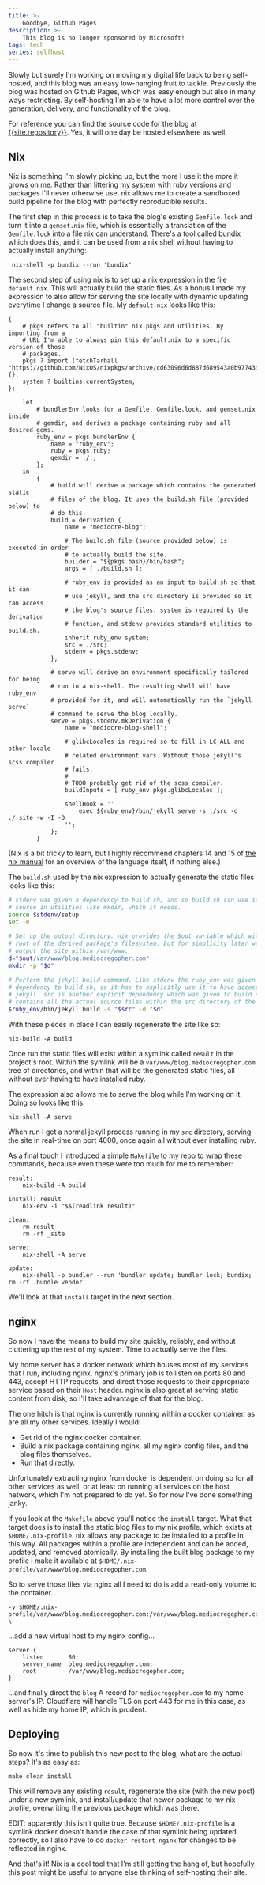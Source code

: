 ```yaml
---
title: >-
    Goodbye, Github Pages
description: >-
    This blog is no longer sponsored by Microsoft!
tags: tech
series: selfhost
---
```


Slowly but surely I'm working on moving my digital life back to being
self-hosted, and this blog was an easy low-hanging fruit to tackle. Previously
the blog was hosted on Github Pages, which was easy enough but also in many ways
restricting. By self-hosting I'm able to have a lot more control over the
generation, delivery, and functionality of the blog.

For reference you can find the source code for the blog at
[{{site.repository}}]({{site.repository}}). Yes, it will one day be hosted
elsewhere as well.

## Nix

Nix is something I'm slowly picking up, but the more I use it the more it grows
on me. Rather than littering my system with ruby versions and packages I'll
never otherwise use, nix allows me to create a sandboxed build pipeline for the
blog with perfectly reproducible results.

The first step in this process is to take the blog's existing `Gemfile.lock` and
turn it into a `gemset.nix` file, which is essentially a translation of the
`Gemfile.lock` into a file nix can understand. There's a tool called
[bundix][bundix] which does this, and it can be used from a nix shell without
having to actually install anything:

```
 nix-shell -p bundix --run 'bundix'
```

The second step of using nix is to set up a nix expression in the file
`default.nix`. This will actually build the static files. As a bonus I made my
expression to also allow for serving the site locally with dynamic updating
everytime I change a source file. My `default.nix` looks like this:

```
{
    # pkgs refers to all "builtin" nix pkgs and utilities. By importing from a
    # URL I'm able to always pin this default.nix to a specific version of those
    # packages.
    pkgs ? import (fetchTarball "https://github.com/NixOS/nixpkgs/archive/cd63096d6d887d689543a0b97743d28995bc9bc3.tar.gz") {},
    system ? builtins.currentSystem,
}:

    let
        # bundlerEnv looks for a Gemfile, Gemfile.lock, and gemset.nix inside
        # gemdir, and derives a package containing ruby and all desired gems.
        ruby_env = pkgs.bundlerEnv {
            name = "ruby_env";
            ruby = pkgs.ruby;
            gemdir = ./.;
        };
    in
        {
            # build will derive a package which contains the generated static
            # files of the blog. It uses the build.sh file (provided below) to
            # do this.
            build = derivation {
                name = "mediocre-blog";

                # The build.sh file (source provided below) is executed in order
                # to actually build the site.
                builder = "${pkgs.bash}/bin/bash";
                args = [ ./build.sh ];

                # ruby_env is provided as an input to build.sh so that it can
                # use jekyll, and the src directory is provided so it can access
                # the blog's source files. system is required by the derivation
                # function, and stdenv provides standard utilities to build.sh.
                inherit ruby_env system;
                src = ./src;
                stdenv = pkgs.stdenv;
            };

            # serve will derive an environment specifically tailored for being
            # run in a nix-shell. The resulting shell will have ruby_env
            # provided for it, and will automatically run the `jekyll serve`
            # command to serve the blog locally.
            serve = pkgs.stdenv.mkDerivation {
                name = "mediocre-blog-shell";

                # glibcLocales is required so to fill in LC_ALL and other locale
                # related environment vars. Without those jekyll's scss compiler
                # fails.
                #
                # TODO probably get rid of the scss compiler.
                buildInputs = [ ruby_env pkgs.glibcLocales ];

                shellHook = ''
                    exec ${ruby_env}/bin/jekyll serve -s ./src -d ./_site -w -I -D
                '';
            };
        }
```

(Nix is a bit tricky to learn, but I highly recommend chapters 14 and 15 of [the
nix manual][manual] for an overview of the language itself, if nothing else.)

The `build.sh` used by the nix expression to actually generate the static files
looks like this:

```bash
# stdenv was given a dependency to build.sh, and so build.sh can use it to
# source in utilities like mkdir, which it needs.
source $stdenv/setup
set -e

# Set up the output directory. nix provides the $out variable which will be the
# root of the derived package's filesystem, but for simplicity later we want to
# output the site within /var/www.
d="$out/var/www/blog.mediocregopher.com"
mkdir -p "$d"

# Perform the jekyll build command. Like stdenv the ruby_env was given as a
# dependency to build.sh, so it has to explicitly use it to have access to
# jekyll. src is another explicit dependency which was given to build.sh, and
# contains all the actual source files within the src directory of the repo.
$ruby_env/bin/jekyll build -s "$src" -d "$d"
```

With these pieces in place I can easily regenerate the site like so:

```
nix-build -A build
```

Once run the static files will exist within a symlink called `result` in the
project's root. Within the symlink will be a `var/www/blog.mediocregopher.com`
tree of directories, and within that will be the generated static files, all
without ever having to have installed ruby.

The expression also allows me to serve the blog while I'm working on it. Doing
so looks like this:

```
nix-shell -A serve
```

When run I get a normal jekyll process running in my `src` directory, serving
the site in real-time on port 4000, once again all without ever installing ruby.

As a final touch I introduced a simple `Makefile` to my repo to wrap these
commands, because even these were too much for me to remember:

```
result:
	nix-build -A build

install: result
	nix-env -i "$$(readlink result)"

clean:
	rm result
	rm -rf _site

serve:
	nix-shell -A serve

update:
	nix-shell -p bundler --run 'bundler update; bundler lock; bundix; rm -rf .bundle vendor'
```

We'll look at that `install` target in the next section.

## nginx

So now I have the means to build my site quickly, reliably, and without
cluttering up the rest of my system. Time to actually serve the files.

My home server has a docker network which houses most of my services that I run,
including nginx. nginx's primary job is to listen on ports 80 and 443, accept
HTTP requests, and direct those requests to their appropriate service based on
their `Host` header. nginx is also great at serving static content from disk, so
I'll take advantage of that for the blog.

The one hitch is that nginx is currently running within a docker container,
as are all my other services. Ideally I would:

* Get rid of the nginx docker container.
* Build a nix package containing nginx, all my nginx config files, and the blog
  files themselves.
* Run that directly.

Unfortunately extracting nginx from docker is dependent on doing so for all
other services as well, or at least on running all services on the host network,
which I'm not prepared to do yet. So for now I've done something janky.

If you look at the `Makefile` above you'll notice the `install` target. What
that target does is to install the static blog files to my nix profile, which
exists at `$HOME/.nix-profile`. nix allows any package to be installed to a
profile in this way. All packages within a profile are independent and can be
added, updated, and removed atomically. By installing the built blog package to
my profile I make it available at
`$HOME/.nix-profile/var/www/blog.mediocregopher.com`.

So to serve those files via nginx all I need to do is add a read-only volume to
the container...

```
-v $HOME/.nix-profile/var/www/blog.mediocregopher.com:/var/www/blog.mediocregopher.com:ro \
```

...add a new virtual host to my nginx config...

```
server {
    listen       80;
    server_name  blog.mediocregopher.com;
    root         /var/www/blog.mediocregopher.com;
}
```

...and finally direct the `blog` A record for `mediocregopher.com` to my home
server's IP. Cloudflare will handle TLS on port 443 for me in this case, as well
as hide my home IP, which is prudent.

## Deploying

So now it's time to publish this new post to the blog, what are the actual
steps? It's as easy as:

```
make clean install
```

This will remove any existing `result`, regenerate the site (with the new post)
under a new symlink, and install/update that newer package to my nix profile,
overwriting the previous package which was there.

EDIT: apparently this isn't quite true. Because `$HOME/.nix-profile` is a
symlink docker doesn't handle the case of that symlink being updated correctly,
so I also have to do `docker restart nginx` for changes to be reflected in
nginx.

And that's it! Nix is a cool tool that I'm still getting the hang of, but
hopefully this post might be useful to anyone else thinking of self-hosting
their site.

[jekyll]: https://jekyllrb.com/
[bundix]: https://github.com/nix-community/bundix
[manual]: https://nixos.org/manual/nix/stable/#chap-writing-nix-expressions
